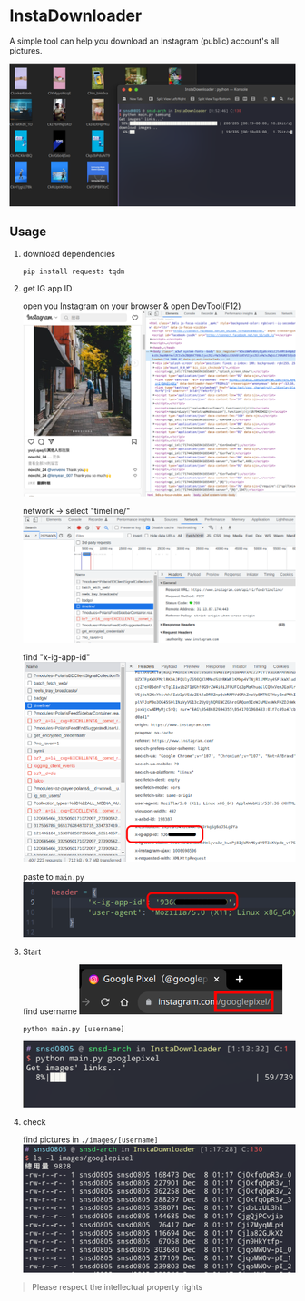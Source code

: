 # InstaDownloader

A simple tool can help you download an Instagram (public) account's all pictures.

![](docs/Screenshot_20221208_005332.png)
## Usage

1. download dependencies

    ```
    pip install requests tqdm
    ```

2. get IG app ID

    open you Instagram on your browser & open DevTool(F12)
    ![](docs/Screenshot_20221208_010109.png)

    network -> select "timeline/"
    ![](docs/Screenshot_20221208_010210.png)

    find "x-ig-app-id"
    ![](docs/Screenshot_20221208_010318.png)

    paste to `main.py`
    ![](docs/Screenshot_20221208_010537.png)

3. Start

    find username
    ![](docs/Screenshot_20221208_011128.png)

    ```
    python main.py [username]
    ```
    ![](docs/Screenshot_20221208_011344.png)

4. check

    find pictures in `./images/[username]`
    ![](docs/Screenshot_20221208_011751.png)

> Please respect the intellectual property rights